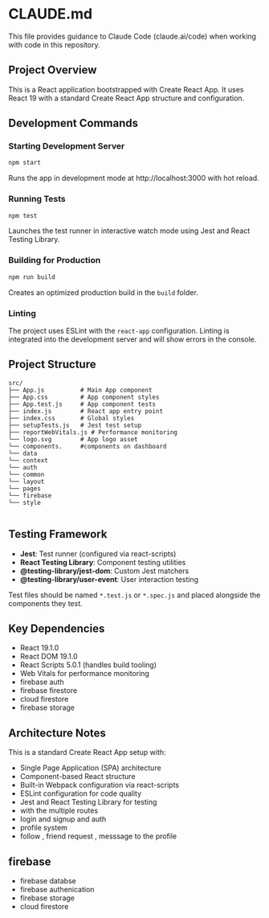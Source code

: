 # CLAUDE.md

This file provides guidance to Claude Code (claude.ai/code) when working with code in this repository.

## Project Overview

This is a React application bootstrapped with Create React App. It uses React 19 with a standard Create React App structure and configuration.

## Development Commands

### Starting Development Server
```bash
npm start
```
Runs the app in development mode at http://localhost:3000 with hot reload.

### Running Tests
```bash
npm test
```
Launches the test runner in interactive watch mode using Jest and React Testing Library.

### Building for Production
```bash
npm run build
```
Creates an optimized production build in the `build` folder.

### Linting
The project uses ESLint with the `react-app` configuration. Linting is integrated into the development server and will show errors in the console.

## Project Structure

```
src/
├── App.js          # Main App component
├── App.css         # App component styles
├── App.test.js     # App component tests
├── index.js        # React app entry point
├── index.css       # Global styles
├── setupTests.js   # Jest test setup
├── reportWebVitals.js # Performance monitoring
└── logo.svg        # App logo asset
└── components.     #components on dashboard
└── data
└── context
└── auth
└── common
└── layout
└── pages
└── firebase
└── style


```


## Testing Framework

- **Jest**: Test runner (configured via react-scripts)
- **React Testing Library**: Component testing utilities
- **@testing-library/jest-dom**: Custom Jest matchers
- **@testing-library/user-event**: User interaction testing

Test files should be named `*.test.js` or `*.spec.js` and placed alongside the components they test.

## Key Dependencies

- React 19.1.0
- React DOM 19.1.0
- React Scripts 5.0.1 (handles build tooling)
- Web Vitals for performance monitoring
- firebase auth
- firebase firestore
- cloud firestore
- firebase storage

## Architecture Notes

This is a standard Create React App setup with:
- Single Page Application (SPA) architecture
- Component-based React structure
- Built-in Webpack configuration via react-scripts
- ESLint configuration for code quality
- Jest and React Testing Library for testing
- with the multiple routes
- login and signup and auth
- profile system 
- follow , friend request , messsage to the profile 


## firebase
- firebase databse
- firebase authenication
- firebase storage
- cloud firestore